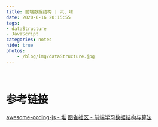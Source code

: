 ```yaml
---
title: 前端数据结构 | 六、堆
date: 2020-6-16 20:15:55
tags: 
- dataStructure
- JavaScript
categories: notes
hide: true
photos:
    - /blog/img/dataStructure.jpg
---
```


<br>
<!--more-->





















# 参考链接

[awesome-coding-js - 堆](http://www.conardli.top/docs/dataStructure/%E5%A0%86/%E5%A0%86.html)
[图雀社区 - 前端学习数据结构与算法](http://cn.hk.uy/pkJ)
